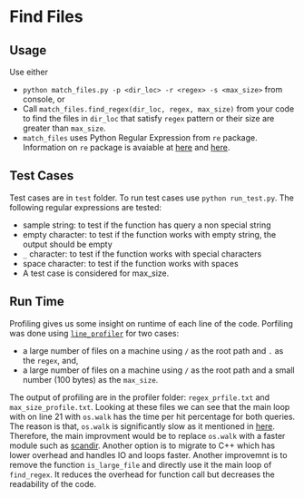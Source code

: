 # Find Files
## Usage
Use either 
- `python match_files.py -p <dir_loc> -r <regex> -s <max_size>` from console, or
- Call  `match_files.find_regex(dir_loc, regex, max_size)` from your code to find the files in `dir_loc` that satisfy `regex` pattern or their size are greater than `max_size`.
- `match_files` uses Python Regular Expression from `re` package. Information on `re` package is avaiable at [here](https://developers.google.com/edu/python/regular-expressions) and [here](https://docs.python.org/2/library/re.html).

## Test Cases
 Test cases are in `test` folder. To run test cases use `python run_test.py`. The following regular expressions are tested:
- sample string: to test if the function has query a non special string
- empty character: to test if the function works with empty string, the output should be empty
- `_` character: to test if the function works with special characters
- space character: to test if the function works with spaces
- A test case is considered for max_size.

## Run Time
Profiling gives us some insight on runtime of each line of the code. Porfiling was done using [`line_profiler`](https://pypi.org/project/line_profiler/) for two cases:
- a large number of files on a machine using `/` as the root path and `.` as the `regex`, and, 
- a large number of files on a machine using `/` as the root path and a small number (100 bytes) as the `max_size`.

The output of profiling are in the profiler folder: `regex_prfile.txt` and `max_size_profile.txt`. Looking at these files we can see that the main loop with on line 21 with `os.walk` has the time per hit percentage for both queries. The reason is that, `os.walk` is significantly slow as it mentioned in [here](https://github.com/benhoyt/scandir). Therefore, the main improvment would be to replace `os.walk` with a faster module such as [scandir](https://github.com/benhoyt/scandir). Another option is to migrate to C++ which has lower overhead and handles IO and loops faster. 
Another improvemnt is to remove the function `is_large_file` and directly use it the main loop of `find_regex`. It reduces the overhead for function call but decreases the readability of the code.
